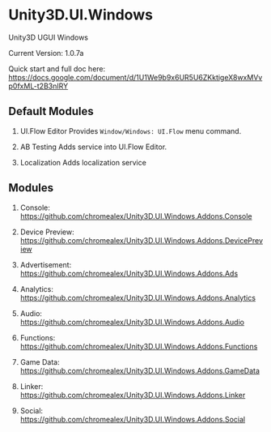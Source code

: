 # Unity3D.UI.Windows
Unity3D UGUI Windows

Current Version: 1.0.7a

Quick start and full doc here:
https://docs.google.com/document/d/1U1We9b9x6UR5U6ZKktigeX8wxMVvp0fxML-t2B3nIRY

## Default Modules

1. UI.Flow Editor
Provides `Window/Windows: UI.Flow` menu command.

2. AB Testing
Adds service into UI.Flow Editor.

3. Localization
Adds localization service

## Modules

1. Console:
https://github.com/chromealex/Unity3D.UI.Windows.Addons.Console

2. Device Preview:
https://github.com/chromealex/Unity3D.UI.Windows.Addons.DevicePreview

3. Advertisement:
https://github.com/chromealex/Unity3D.UI.Windows.Addons.Ads

4. Analytics:
https://github.com/chromealex/Unity3D.UI.Windows.Addons.Analytics

5. Audio:
https://github.com/chromealex/Unity3D.UI.Windows.Addons.Audio

6. Functions:
https://github.com/chromealex/Unity3D.UI.Windows.Addons.Functions

7. Game Data:
https://github.com/chromealex/Unity3D.UI.Windows.Addons.GameData

8. Linker:
https://github.com/chromealex/Unity3D.UI.Windows.Addons.Linker

9. Social:
https://github.com/chromealex/Unity3D.UI.Windows.Addons.Social
